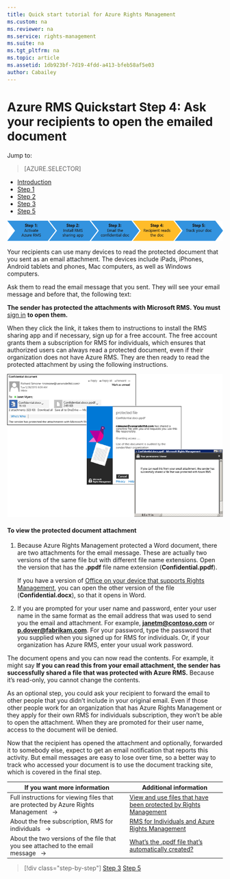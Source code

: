 ```yaml
---
title: Quick start tutorial for Azure Rights Management
ms.custom: na
ms.reviewer: na
ms.service: rights-management
ms.suite: na
ms.tgt_pltfrm: na
ms.topic: article
ms.assetid: 1db923bf-7d19-4fdd-a413-bfeb58af5e03
author: Cabailey
---
```

# Azure RMS Quickstart Step 4: Ask your recipients to open the emailed document

Jump to: 
> [AZURE.SELECTOR]
- [Introduction](rms-quickstart-intro.md)
- [Step 1](rms-quickstart-step1.md)
- [Step 2](rms-quickstart-step2.md)
- [Step 3](rms-quickstart-step3.md)
- [Step 5](rms-quickstart-step5.md)

![](../media/AzRMS_QuickStartSteps4.PNG)

Your recipients can use many devices to read the protected document that you sent as an email attachment. The devices include iPads, iPhones, Android tablets and phones, Mac computers, as well as Windows computers.

Ask them to read the email message that you sent. They will see your email message and before that, the following text:

**The sender has protected the attachments with Microsoft RMS. You must** [sign in](http://aka.ms/rms)
      **to open them.**

When they click the link, it takes them to instructions to install the RMS sharing app and if necessary, sign up for a free account. The free account grants them a subscription for RMS for individuals, which ensures that authorized users can always read a protected document, even if their organization does not have Azure RMS. They are then ready to read the protected attachment by using the following instructions.

![](../media/AzRMS_Tutorial_4_Screenshots.png)

#### To view the protected document attachment

1.  Because Azure Rights Management protected a Word document, there are two attachments for the email message. These are actually two versions of the same file but with different file name extensions. Open the version that has the **.ppdf** file name extension (**Confidential.ppdf**).

    If you have a version of [Office on your device that supports Rights Management](https://technet.microsoft.com/library/dn655136.aspx), you can open the other version of the file (**Confidential.docx**), so that it opens in Word.

2.  If you are prompted for your user name and password, enter your user name in the same format as the email address that was used to send you the email and attachment. For example, **janetm@contoso.com** or **p.dover@fabrikam.com**. For your password, type the password that you supplied when you signed up for RMS for individuals. Or, if your organization has Azure RMS, enter your usual work password.

The document opens and you can now read the contents. For example, it might say **If you can read this from your email attachment, the sender has successfully shared a file that was protected with Azure RMS.** Because it’s read-only, you cannot change the contents.

As an optional step, you could ask your recipient to forward the email to other people that you didn’t include in your original email. Even if those other people work for an organization that has Azure Rights Management or they apply for their own RMS for individuals subscription, they won’t be able to open the attachment. When they are promoted for their user name, access to the document will be denied.

Now that the recipient has opened the attachment and optionally, forwarded it to somebody else, expect to get an email notification that reports this activity. But email messages are easy to lose over time, so a better way to track who accessed your document is to use the document tracking site, which is covered in the final step.

|If you want more information|Additional information|
|--------------------------------|--------------------------|
|Full instructions for viewing files that are protected by Azure Rights Management   →|[View and use files that have been protected by Rights Management](https://technet.microsoft.com/library/dn574741.aspx)|
|About the free subscription, RMS for individuals   →|[RMS for Individuals and Azure Rights Management](rms-for-individuals-and-azure-rights-management.md)|
|About the two versions of the file that you see attached to the email message   →|[What’s the .ppdf file that’s automatically created?](https://technet.microsoft.com/library/dn574738.aspx)|

>[!div class="step-by-step"]
[Step 3](rms-quickstart-step3.md)
[Step 5](rms-quickstart-step5.md)